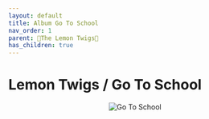 ```yaml
---
layout: default
title: Album Go To School
nav_order: 1   
parent: 🍋The Lemon Twigs🍋
has_children: true 
---  
```


Lemon Twigs / Go To School
=======================

<p align="center">
<img alt="Go To School" src="https://github.com/januarythirtyfirst/TranslateSongs/blob/main/img/coverGoToSchool.jpg?raw=true"> 
</p> 
